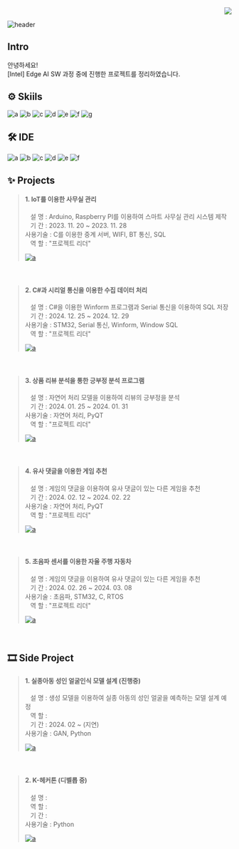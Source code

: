 <div align="right">
<a href="https://hits.seeyoufarm.com"><img src="https://hits.seeyoufarm.com/api/count/incr/badge.svg?url=https%3A%2F%2Fgithub.com%2Fshinht97&count_bg=%2379C83D&title_bg=%23555555&icon=&icon_color=%23E7E7E7&title=hits&edge_flat=false"/></a>
</div>


![header](https://capsule-render.vercel.app/api?type=wave&height=270&color=gradient&text=Portfoilo&reversal=false&textBg=false&fontAlign=50&fontAlignY=39&desc=shinht97&descSize=26)


    
## Intro
안녕하세요!  
[Intel] Edge AI SW 과정 중에 진행한 프로젝트를 정리하였습니다.  


    
## ⚙ Skiils
![a](https://img.shields.io/badge/C-A8B9CC?style=for-the-badge&logo=C&logoColor=white) 
![b](https://img.shields.io/badge/C++-00599C?style=for-the-badge&logo=cplusplus&logoColor=white) 
![c](https://img.shields.io/badge/C%23-512BD4?style=for-the-badge&logo=Csharp&logoColor=white) 
![d](https://img.shields.io/badge/Python-3776AB?style=for-the-badge&logo=python&logoColor=white ) 
![e](https://img.shields.io/badge/STM32-03234B?style=for-the-badge&logo=stmicroelectronics&logoColor=white) 
![f](https://img.shields.io/badge/TensorFlow-FF6F00?style=for-the-badge&logo=TensorFlow&logoColor=white) 
![g](https://img.shields.io/badge/Unity-000000?style=for-the-badge&logo=Unity&logoColor=white)


    
## 🛠 IDE
![a](https://img.shields.io/badge/Visual_Studio-5C2D91?style=for-the-badge&logo=visual%20studio&logoColor=white) 
![b](https://img.shields.io/badge/Visual_Studio_Code-0078D4?style=for-the-badge&logo=visual%20studio%20code&logoColor=white) 
![c](https://img.shields.io/badge/Colab-F9AB00?style=for-the-badge&logo=googlecolab&color=525252) 
![d](https://img.shields.io/badge/PyCharm-000000.svg?&style=for-the-badge&logo=PyCharm&logoColor=white) 
![e](https://img.shields.io/badge/Arduino_IDE-00979D?style=for-the-badge&logo=arduino&logoColor=white) 
![f](https://img.shields.io/badge/STM32CubeIDE-03234B?style=for-the-badge&logo=stmicroelectronics&logoColor=white) 


    
## ✨ Projects
> #### 1. IoT를 이용한 사무실 관리  
> &nbsp;&nbsp;&nbsp;설 명 : Arduino, Raspberry PI를 이용하여 스마트 사무실 관리 시스템 제작  
> &nbsp;&nbsp;&nbsp;기 간 : 2023. 11. 20 ~ 2023. 11. 28  
> 사용기술 : C를 이용한 중계 서버, WIFI, BT 통신, SQL  
> &nbsp;&nbsp;&nbsp;역 할 : "프로젝트 리더"  
>
><a href="https://github.com/shinht97/IoT_OFFICE_PROJECT">![a](https://img.shields.io/badge/GitHub-100000?style=for-the-badge&logo=github&logoColor=white)</a>  
>  


　 
> #### 2. C#과 시리얼 통신을 이용한 수집 데이터 처리  
> &nbsp;&nbsp;&nbsp;설 명 : C#을 이용한 Winform 프로그램과 Serial 통신을 이용하여 SQL 저장  
> &nbsp;&nbsp;&nbsp;기 간 : 2024. 12. 25 ~ 2024. 12. 29  
> 사용기술 : STM32, Serial 통신, Winform, Window SQL  
> &nbsp;&nbsp;&nbsp;역 할 : "프로젝트 리더"  
>  
><a href="https://github.com/shinht97/CS_serial_project">![a](https://img.shields.io/badge/GitHub-100000?style=for-the-badge&logo=github&logoColor=white)</a>  
>  


　  
> #### 3. 상품 리뷰 분석을 통한 긍부정 분석 프로그램  
> &nbsp;&nbsp;&nbsp;설 명 : 자연어 처리 모델을 이용하여 리뷰의 긍부정을 분석  
> &nbsp;&nbsp;&nbsp;기 간 : 2024. 01. 25 ~ 2024. 01. 31  
> 사용기술 : 자연어 처리, PyQT  
> &nbsp;&nbsp;&nbsp;역 할 : "프로젝트 리더"  
>  
><a href="https://github.com/shinht97/Comment_analysis">![a](https://img.shields.io/badge/GitHub-100000?style=for-the-badge&logo=github&logoColor=white)</a>  
>  


　 
> #### 4. 유사 댓글을 이용한 게임 추천  
> &nbsp;&nbsp;&nbsp;설 명 : 게임의 댓글을 이용하여 유사 댓글이 있는 다른 게임을 추천  
> &nbsp;&nbsp;&nbsp;기 간 : 2024. 02. 12 ~ 2024. 02. 22  
> 사용기술 : 자연어 처리, PyQT  
> &nbsp;&nbsp;&nbsp;역 할 : "프로젝트 리더"  
>  
><a href="https://github.com/shinht97/steamsavemoney">![a](https://img.shields.io/badge/GitHub-100000?style=for-the-badge&logo=github&logoColor=white)</a>  
>  


　 
>#### 5. 초음파 센서를 이용한 자율 주행 자동차  
> &nbsp;&nbsp;&nbsp;설 명 : 게임의 댓글을 이용하여 유사 댓글이 있는 다른 게임을 추천  
> &nbsp;&nbsp;&nbsp;기 간 : 2024. 02. 26 ~ 2024. 03. 08  
> 사용기술 : 초음파, STM32, C, RTOS  
> &nbsp;&nbsp;&nbsp;역 할 : "프로젝트 리더"  
>  
><a href="https://github.com/shinht97/Ultra_sonic_car">![a](https://img.shields.io/badge/GitHub-100000?style=for-the-badge&logo=github&logoColor=white)</a>  
>  


　 
## 🎞 Side Project  
> #### 1. 실종아동 성인 얼굴인식 모델 설계 (진행중)  
> &nbsp;&nbsp;&nbsp;설 명 : 생성 모델을 이용하여 실종 아동의 성인 얼굴을 예측하는 모델 설계 예정  
> &nbsp;&nbsp;&nbsp;역 할 :  
> &nbsp;&nbsp;&nbsp;기 간 : 2024. 02 ~ (지연)    
> 사용기술 : GAN, Python  
>  
> <a href="https://github.com/shinht97/foot_print_project">![a](https://img.shields.io/badge/GitHub-100000?style=for-the-badge&logo=github&logoColor=white)</a>  
>  


　 
> #### 2. K-헤커톤 (디벨롭 중)  
> &nbsp;&nbsp;&nbsp;설 명 :  
> &nbsp;&nbsp;&nbsp;역 할 :  
> &nbsp;&nbsp;&nbsp;기 간 :  
> 사용기술 : Python  
>   
> <a href="https://github.com/shinht97/foot_print_project">![a](https://img.shields.io/badge/googledocs-4285F4?style=for-the-badge&logo=googledocs&logoColor=white)</a>  
>  


　 
---
